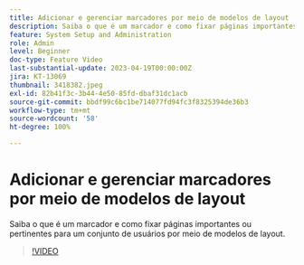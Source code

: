 ```yaml
---
title: Adicionar e gerenciar marcadores por meio de modelos de layout
description: Saiba o que é um marcador e como fixar páginas importantes ou pertinentes para um conjunto de usuários por meio de modelos de layout.
feature: System Setup and Administration
role: Admin
level: Beginner
doc-type: Feature Video
last-substantial-update: 2023-04-19T00:00:00Z
jira: KT-13069
thumbnail: 3418382.jpeg
exl-id: 82b41f3c-3b44-4e50-85fd-dbaf31dc1acb
source-git-commit: bbdf99c6bc1be714077fd94fc3f8325394de36b3
workflow-type: tm+mt
source-wordcount: '58'
ht-degree: 100%

---
```


# Adicionar e gerenciar marcadores por meio de modelos de layout

Saiba o que é um marcador e como fixar páginas importantes ou pertinentes para um conjunto de usuários por meio de modelos de layout.

>[!VIDEO](https://video.tv.adobe.com/v/3418382/?quality=12&learn=on&enablevpops=1)
